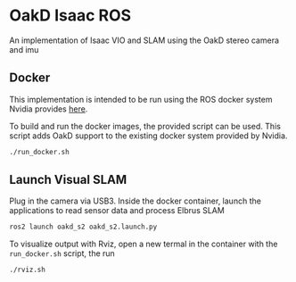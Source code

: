# OakD Isaac ROS
An implementation of Isaac VIO and SLAM using the OakD stereo camera and imu

## Docker
This implementation is intended to be run using the ROS docker system Nvidia provides [here](https://github.com/NVIDIA-ISAAC-ROS/isaac_ros_common).

To build and run the docker images, the provided script can be used. This script adds OakD support to the existing docker system provided by Nvidia.

```sh
./run_docker.sh
```

## Launch Visual SLAM

Plug in the camera via USB3. Inside the docker container, launch the applications to read sensor data and process Elbrus SLAM

```sh
ros2 launch oakd_s2 oakd_s2.launch.py
```

To visualize output with Rviz, open a new termal in the container with the `run_docker.sh` script, the run
```sh
./rviz.sh
```
